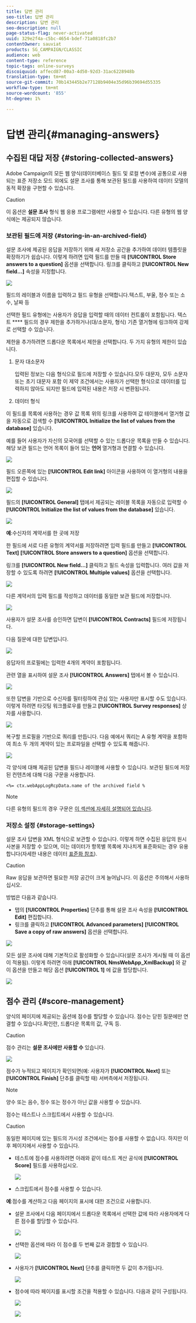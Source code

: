 ```yaml
---
title: 답변 관리
seo-title: 답변 관리
description: 답변 관리
seo-description: null
page-status-flag: never-activated
uuid: 329e2f4a-c5bc-4654-bdef-71a0818fc2b7
contentOwner: sauviat
products: SG_CAMPAIGN/CLASSIC
audience: web
content-type: reference
topic-tags: online-surveys
discoiquuid: affecd87-00a3-4d50-92d3-31ac6228948b
translation-type: tm+mt
source-git-commit: 70b143445b2e77128b9404e35d96b39694d55335
workflow-type: tm+mt
source-wordcount: '855'
ht-degree: 1%

---
```



# 답변 관리{#managing-answers}

## 수집된 대답 저장 {#storing-collected-answers}

Adobe Campaign의 모든 웹 양식(데이터베이스 필드 및 로컬 변수)에 공통으로 사용되는 표준 저장소 모드 외에도 설문 조사를 통해 보관된 필드를 사용하여 데이터 모델의 동적 확장을 구현할 수 있습니다.

>[!CAUTION]
>
>이 옵션은 **설문 조사** 형식 웹 응용 프로그램에만 사용할 수 있습니다. 다른 유형의 웹 양식에는 제공되지 않습니다.

### 보관된 필드에 저장 {#storing-in-an-archived-field}

설문 조사에 제공된 응답을 저장하기 위해 새 저장소 공간을 추가하여 데이터 템플릿을 확장하기가 쉽습니다. 이렇게 하려면 입력 필드를 만들 때 **[!UICONTROL Store answers to a question]** 옵션을 선택합니다. 링크를 클릭하고 **[!UICONTROL New field...]** 속성을 지정합니다.

![](assets/s_ncs_admin_survey_new_space.png)

필드의 레이블과 이름을 입력하고 필드 유형을 선택합니다.텍스트, 부울, 정수 또는 소수, 날짜 등

선택한 필드 유형에는 사용자가 응답을 입력할 때의 데이터 컨트롤이 포함됩니다. 텍스트 **** 필드의 경우 제한을 추가하거나(대/소문자, 형식) 기존 열거형에 링크하여 강제로 선택할 수 있습니다.

제한을 추가하려면 드롭다운 목록에서 제한을 선택합니다. 두 가지 유형의 제한이 있습니다.

1. 문자 대소문자

   입력된 정보는 다음 형식으로 필드에 저장할 수 있습니다.모두 대문자, 모두 소문자 또는 초기 대문자 포함 이 제약 조건에서는 사용자가 선택한 형식으로 데이터를 입력하지 않아도 되지만 필드에 입력된 내용은 저장 시 변환됩니다.

1. 데이터 형식

이 필드를 목록에 사용하는 경우 값 목록 위의 링크를 사용하여 값 테이블에서 열거형 값을 자동으로 검색할 수 **[!UICONTROL Initialize the list of values from the database]** 있습니다.

예를 들어 사용자가 자신의 모국어를 선택할 수 있는 드롭다운 목록을 만들 수 있습니다. 해당 보관 필드는 언어 목록이 들어 있는 **언어** 열거형과 연결할 수 있습니다.

![](assets/s_ncs_admin_survey_database_values_2b.png)

필드 오른쪽에 있는 **[!UICONTROL Edit link]** 아이콘을 사용하여 이 열거형의 내용을 편집할 수 있습니다.

![](assets/s_ncs_admin_survey_database_values_2c.png)

필드의 **[!UICONTROL General]** 탭에서 제공되는 레이블 목록을 자동으로 입력할 수 **[!UICONTROL Initialize the list of values from the database]** 있습니다.

![](assets/s_ncs_admin_survey_database_values_2.png)

**예**:수신자의 계약서를 한 곳에 저장

한 필드에 서로 다른 유형의 계약서를 저장하려면 입력 필드를 만들고 **[!UICONTROL Text]** **[!UICONTROL Store answers to a question]** 옵션을 선택합니다.

링크를 **[!UICONTROL New field...]** 클릭하고 필드 속성을 입력합니다. 여러 값을 저장할 수 있도록 하려면 **[!UICONTROL Multiple values]** 옵션을 선택합니다.

![](assets/s_ncs_admin_survey_storage_multi_ex1.png)

다른 계약서의 입력 필드를 작성하고 데이터를 동일한 보관 필드에 저장합니다.

![](assets/s_ncs_admin_survey_storage_multi_ex2.png)

사용자가 설문 조사를 승인하면 답변이 **[!UICONTROL Contracts]** 필드에 저장됩니다.

다음 질문에 대한 답변입니다.

![](assets/s_ncs_admin_survey_storage_multi_ex3.png)

응답자의 프로필에는 입력한 4개의 계약이 포함됩니다.

관련 열을 표시하여 설문 조사 **[!UICONTROL Answers]** 탭에서 볼 수 있습니다.

![](assets/s_ncs_admin_survey_storage_multi_ex4.png)

또한 답변을 기반으로 수신자를 필터링하여 관심 있는 사용자만 표시할 수도 있습니다. 이렇게 하려면 타깃팅 워크플로우를 만들고 **[!UICONTROL Survey responses]** 상자를 사용합니다.

![](assets/s_ncs_admin_survey_read_responses_wf.png)

복구할 프로필을 기반으로 쿼리를 만듭니다. 다음 예에서 쿼리는 A 유형 계약을 포함하여 최소 두 개의 계약이 있는 프로파일을 선택할 수 있도록 해줍니다.

![](assets/s_ncs_admin_survey_read_responses_edit.png)

각 양식에 대해 제공된 답변을 필드나 레이블에 사용할 수 있습니다. 보관된 필드에 저장된 컨텐츠에 대해 다음 구문을 사용합니다.

```
<%= ctx.webAppLogRcpData.name of the archived field %
```

>[!NOTE]
>
>다른 유형의 필드의 경우 구문은 [이 섹션에 자세히 설명되어 있습니다](../../platform/using/about-queries-in-campaign.md).

### 저장소 설정 {#storage-settings}

설문 조사 답변을 XML 형식으로 보관할 수 있습니다. 이렇게 하면 수집된 응답의 원시 사본을 저장할 수 있으며, 이는 데이터가 항목별 목록에 지나치게 표준화되는 경우 유용합니다(자세한 내용은 데이터 [표준화 참조](../../web/using/publish--track-and-use-collected-data.md#standardizing-data)).

>[!CAUTION]
>
>Raw 응답을 보관하면 필요한 저장 공간이 크게 늘어납니다. 이 옵션은 주의해서 사용하십시오.

방법은 다음과 같습니다.

* 탭의 **[!UICONTROL Properties]** 단추를 통해 설문 조사 속성을 **[!UICONTROL Edit]** 편집합니다.
* 링크를 클릭하고 **[!UICONTROL Advanced parameters]** **[!UICONTROL Save a copy of raw answers]** 옵션을 선택합니다.

![](assets/s_ncs_admin_survey_xml_archive_option.png)

모든 설문 조사에 대해 기본적으로 활성화할 수 있습니다(설문 조사가 게시될 때 이 옵션이 적용됨). 이렇게 하려면 아래 **[!UICONTROL NmsWebApp_XmlBackup]** 와 같이 옵션을 만들고 해당 옵션 **[!UICONTROL 1]** 에 값을 할당합니다.

![](assets/s_ncs_admin_survey_xml_global_option.png)

## 점수 관리 {#score-management}

양식의 페이지에 제공되는 옵션에 점수를 할당할 수 있습니다. 점수는 닫힌 질문에만 연결할 수 있습니다.확인란, 드롭다운 목록의 값, 구독 등.

>[!CAUTION]
>
>점수 관리는 **설문 조사에만 사용할 수** 있습니다.

![](assets/s_ncs_admin_survey_score_create.png)

점수가 누적되고 페이지가 확인되면(예: 사용자가 **[!UICONTROL Next]** 또는 **[!UICONTROL Finish]** 단추를 클릭할 때) 서버측에서 저장됩니다.

>[!NOTE]
>
>양수 또는 음수, 정수 또는 정수가 아닌 값을 사용할 수 있습니다.

점수는 테스트나 스크립트에서 사용할 수 있습니다.

>[!CAUTION]
>
>동일한 페이지에 있는 필드의 가시성 조건에서는 점수를 사용할 수 없습니다. 하지만 이후 페이지에서 사용할 수 있습니다.

* 테스트에 점수를 사용하려면 아래와 같이 테스트 계산 공식에 **[!UICONTROL Score]** 필드를 사용하십시오.

   ![](assets/s_ncs_admin_survey_score_in_a_test.png)

* 스크립트에서 점수를 사용할 수 있습니다.

**예**:점수를 계산하고 다음 페이지의 표시에 대한 조건으로 사용합니다.

* 설문 조사에서 다음 페이지에서 드롭다운 목록에서 선택한 값에 따라 사용자에게 다른 점수를 할당할 수 있습니다.

   ![](assets/s_ncs_admin_survey_score_exa.png)

* 선택한 옵션에 따라 이 점수를 두 번째 값과 결합할 수 있습니다.

   ![](assets/s_ncs_admin_survey_score_exb.png)

* 사용자가 **[!UICONTROL Next]** 단추를 클릭하면 두 값이 추가됩니다.

   ![](assets/s_ncs_admin_survey_score_exe.png)

* 점수에 따라 페이지를 표시할 조건을 적용할 수 있습니다. 다음과 같이 구성됩니다.

   ![](assets/s_ncs_admin_survey_score_exd.png)

   ![](assets/s_ncs_admin_survey_score_exg.png)


